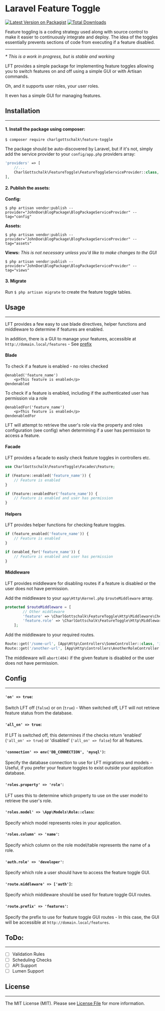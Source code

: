 
# Laravel Feature Toggle

[![Latest Version on Packagist](https://img.shields.io/packagist/v/charlgottschalk/feature-toggle.svg?style=flat-square)](https://packagist.org/packages/charlgottschalk/feature-toggle)
[![Total Downloads](https://img.shields.io/packagist/dt/charlgottschalk/feature-toggle.svg?style=flat-square)](https://packagist.org/packages/charlgottschalk/feature-toggle)

Feature toggling is a coding strategy used along with source control to make it easier to continuously integrate and deploy. 
The idea of the toggles essentially prevents sections of code from executing if a feature disabled.

---

_* This is a work in progress, but is stable and working_

LFT provides a simple package for implementing feature toggles allowing you to switch features on and off using a simple GUI or with Artisan commands.

Oh, and it supports user roles, your user roles.

It even has a simple GUI for managing features.

## Installation

---

#### 1. Install the package using composer:
```
$ composer require charlgottschalk\feature-toggle
```

The package should be auto-discovered by Laravel, but if it's not, simply add the service provider to your `config/app.php` providers array:
```php
'providers' => [
    //...
    CharlGottschalk\FeatureToggle\FeatureToggleServiceProvider::class,
],
```

#### 2. Publish the assets:

**Config:**
```
$ php artisan vendor:publish --provider="JohnDoe\BlogPackage\BlogPackageServiceProvider" --tag="config"
```

**Assets:**
```
$ php artisan vendor:publish --provider="JohnDoe\BlogPackage\BlogPackageServiceProvider" --tag="assets"
```

**Views:**
_This is not necessary unless you'd like to make changes to the GUI_
```
$ php artisan vendor:publish --provider="JohnDoe\BlogPackage\BlogPackageServiceProvider" --tag="views"
```

#### 3. Migrate
Run `$ php artisan migrate` to create the feature toggle tables.

## Usage

---

LFT provides a few easy to use blade directives, helper functions and middleware to determine if features are enabled.

In addition, there is a GUI to manage your features, accessible at `http://domain.local/features` - See [prefix](#prefix) 

#### Blade

To check if a feature is enabled - no roles checked
```angular2html
@enabled('feature_name')
    <p>This feature is enabled</p>
@endenabled
```

To check if a feature is enabled, including if the authenticated user has permission via a role 
```angular2html
@enabledFor('feature_name')
    <p>This feature is enabled</p>
@endenabledFor
```
LFT will attempt to retrieve the user's role via the property and roles configuration (see config) when determining if a user has permission to access a feature.

#### Facade

LFT provides a facade to easily check feature toggles in controllers etc.
```php
use CharlGottschalk\FeatureToggle\Facades\Feature;

if (Feature::enabled('feature_name')) {
    // Feature is enabled
}

if (Feature::enabledFor('feature_name')) {
    // Feature is enabled and user has permission
}
```

#### Helpers

LFT provides helper functions for checking feature toggles.
```php
if (feature_enabled('feature_name')) {
    // Feature is enabled
}

if (enabled_for('feature_name')) {
    // Feature is enabled and user has permission
}
```

#### Middleware

LFT provides middleware for disabling routes if a feature is disabled or the user does not have permission.

Add the middleware to your `app\Http\Kernel.php` `$routeMiddleware` array.

```php
protected $routeMiddleware = [
        // Other middleware
        'feature' => \CharlGottschalk\FeatureToggle\Http\Middleware\CheckFeature::class,
        'feature.role' => \CharlGottschalk\FeatureToggle\Http\Middleware\CheckFeatureRole::class,
    ];
```

Add the middleware to your required routes.
```php
Route::get('/some-url', [App\Http\Controllers\SomeController::class, 'index'])->middleware('feature:can_see_feature');
Route::get('/another-url', [App\Http\Controllers\AnotherRoleController::class, 'index'])->middleware('feature.role:can_see_feature_role');
```

The middleware will `abort(404)` if the given feature is disabled or the user does not have permission.

## Config

---

#### `'on' => true`:
Switch LFT off (`false`) or on (`true`) - When switched off, LFT will not retrieve feature status from the database.

#### `'all_on' => true`: 
If LFT is switched off, this determines if the checks return 'enabled' (`'all_on' => true`) or 'disabled' (`'all_on' => false`) for all features.

#### `'connection' => env('DB_CONNECTION', 'mysql')`:
Specify the database connection to use for LFT migrations and models - Useful, if you prefer your feature toggles to exist outside your application database.

#### `'roles.property' => 'role'`:
LFT uses this to determine which property to use on the user model to retrieve the user's role.

#### `'roles.model' => \App\Models\Role::class`:
Specify which model represents roles in your application.

#### `'roles.column' => 'name'`:
Specify which column on the role model/table represents the name of a role.

#### `'auth.role' => 'developer'`:
Specify which role a user should have to access the feature toggle GUI.

#### `'route.middleware' => ['auth']`:
Specify which middleware should be used for feature toggle GUI routes.

#### <a name="prefix"></a>`'route.prefix' => 'features'`:
Specify the prefix to use for feature toggle GUI routes - In this case, the GUI will be accessible at `http://domain.local/features`.

## ToDo:

---

- [ ] Validation Rules
- [ ] Scheduling Checks
- [ ] API Support
- [ ] Lumen Support

## License

---

The MIT License (MIT). Please see [License File](LICENSE) for more information.

